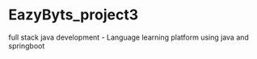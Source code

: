 # EazyByts_project3
full stack java development - Language learning platform using java and springboot
